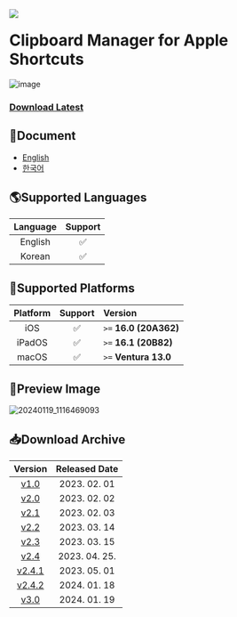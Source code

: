 <img align=left src="https://hits.seeyoufarm.com/api/count/incr/badge.svg?url=https%3A%2F%2Fgithub.com%2FEliF-Lee%2FEliF-Lee&count_bg=%23000000&title_bg=%23000000&icon=github.svg&icon_color=%23FFFFFF&title=Github&edge_flat=false" />

# Clipboard Manager for Apple Shortcuts
![image](https://user-images.githubusercontent.com/66173558/225175694-1491bf36-02d5-4ed2-9c7b-739e02e8857a.png)


### [Download Latest](https://github.com/otlus/Clipboard-Manager/releases/latest)


## 📝Document
- [English](https://github.com/otlus/Clipboard-Manager/blob/main/Docs/Document_EN.md)
- [한국어](https://github.com/otlus/Clipboard-Manager/blob/main/Docs/Document_KR.md)


## 🌎Supported Languages

| Language |  Support |
|:------:|:------:|
| English | ✅ |
| Korean | ✅ |


## 📱Supported Platforms

| Platform | Support | Version |
|:------:|:--------:|:---------|
| iOS | ✅ | `>=` **16.0 (20A362)** |
| iPadOS | ✅ | `>=` **16.1 (20B82)** |
| macOS | ✅ | `>=` **Ventura 13.0** |


## 📌Preview Image

![20240119_1116469093](https://github.com/otlus/Clipboard-Manager/assets/66173558/c11f23ec-faf3-419c-a605-c00e8a23fa7c)


## 📥Download Archive

| Version | Released Date |
| :-------------: | :-------------: |
| [v1.0](https://github.com/otlus/Clipboard-Manager/releases/tag/v1.0) | 2023. 02. 01 |
| [v2.0](https://github.com/otlus/Clipboard-Manager/releases/tag/v2.0) | 2023. 02. 02 |
| [v2.1](https://github.com/otlus/Clipboard-Manager/releases/tag/v2.1) | 2023. 02. 03 |
| [v2.2](https://github.com/otlus/Clipboard-Manager/releases/tag/v2.2) | 2023. 03. 14 |
| [v2.3](https://github.com/otlus/Clipboard-Manager/releases/tag/v2.3) | 2023. 03. 15 |
| [v2.4](https://github.com/otlus/Clipboard-Manager/releases/tag/v2.4) | 2023. 04. 25. |
| [v2.4.1](https://github.com/otlus/Clipboard-Manager/releases/tag/v2.4.1) | 2023. 05. 01 |
| [v2.4.2](https://github.com/otlus/Clipboard-Manager/releases/tag/v2.4.2) | 2024. 01. 18 |
| [v3.0](https://github.com/otlus/Clipboard-Manager/releases/tag/v3.0) | 2024. 01. 19 |
